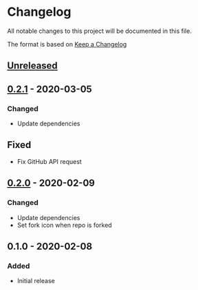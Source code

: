 # Changelog
All notable changes to this project will be documented in this file.

The format is based on [Keep a Changelog](http://keepachangelog.com/en/1.0.0/)

## [Unreleased]

## [0.2.1] - 2020-03-05
### Changed
* Update dependencies

## Fixed
* Fix GitHub API request

## [0.2.0] - 2020-02-09
### Changed
* Update dependencies
* Set fork icon when repo is forked

## 0.1.0 - 2020-02-08
### Added
* Initial release

[Unreleased]: https://github.com/nwtgck/gh-card/compare/v0.2.1...HEAD
[0.2.1]: https://github.com/nwtgck/gh-card/compare/v0.2.0...v0.2.1
[0.2.0]: https://github.com/nwtgck/gh-card/compare/v0.1.0...v0.2.0
